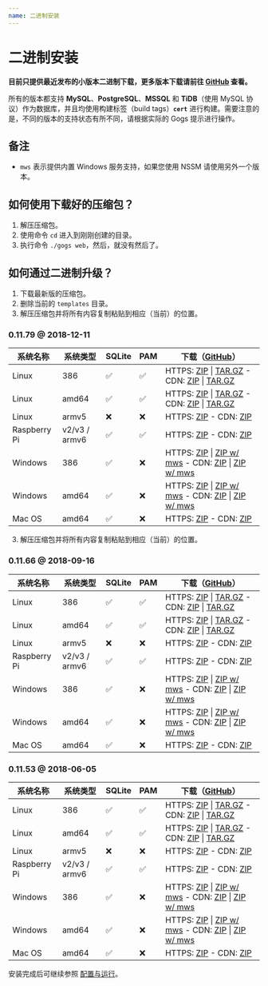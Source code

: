 ```yaml
---
name: 二进制安装
---
```


# 二进制安装

**目前只提供最近发布的小版本二进制下载，更多版本下载请前往 [GitHub](https://github.com/gogs/gogs/releases) 查看。**

所有的版本都支持 **MySQL**、**PostgreSQL**、**MSSQL** 和 **TiDB**（使用 MySQL 协议）作为数据库，并且均使用构建标签（build tags）**`cert`** 进行构建。需要注意的是，不同的版本的支持状态有所不同，请根据实际的 Gogs 提示进行操作。

## 备注

- `mws` 表示提供内置 Windows 服务支持，如果您使用 NSSM 请使用另外一个版本。

## 如何使用下载好的压缩包？

1. 解压压缩包。
2. 使用命令 `cd` 进入到刚刚创建的目录。
3. 执行命令 `./gogs web`，然后，就没有然后了。

## 如何通过二进制升级？

1. 下载最新版的压缩包。
2. 删除当前的 `templates` 目录。
3. 解压压缩包并将所有内容复制粘贴到相应（当前）的位置。

### 0.11.79 @ 2018-12-11

|系统名称|系统类型|SQLite|PAM|下载（[GitHub](https://github.com/gogs/gogs/releases/tag/v0.11.79)）|
|------|----|------|---|--------|
|Linux|386|✅|✅|HTTPS: [ZIP](https://dl.gogs.io/0.11.79/gogs_0.11.79_linux_386.zip) \| [TAR.GZ](https://dl.gogs.io/0.11.79/gogs_0.11.79_linux_386.tar.gz) - CDN: [ZIP](https://cdn.gogs.io/0.11.79/gogs_0.11.79_linux_386.zip) \| [TAR.GZ](https://cdn.gogs.io/0.11.79/gogs_0.11.79_linux_386.tar.gz)|
|Linux|amd64|✅|✅|HTTPS: [ZIP](https://dl.gogs.io/0.11.79/gogs_0.11.79_linux_amd64.zip) \| [TAR.GZ](https://dl.gogs.io/0.11.79/gogs_0.11.79_linux_amd64.tar.gz) - CDN: [ZIP](https://cdn.gogs.io/0.11.79/gogs_0.11.79_linux_amd64.zip) \| [TAR.GZ](https://cdn.gogs.io/0.11.79/gogs_0.11.79_linux_amd64.tar.gz)|
|Linux|armv5|❌|❌|HTTPS: [ZIP](https://dl.gogs.io/0.11.79/gogs_0.11.79_linux_armv5.zip) - CDN: [ZIP](https://cdn.gogs.io/0.11.79/gogs_0.11.79_linux_armv5.zip)|
|Raspberry Pi|v2/v3 / armv6|✅|✅|HTTPS: [ZIP](https://dl.gogs.io/0.11.79/gogs_0.11.79_raspi2_armv6.zip) - CDN: [ZIP](https://cdn.gogs.io/0.11.79/gogs_0.11.79_raspi2_armv6.zip)|
|Windows|386|✅|❌|HTTPS: [ZIP](https://dl.gogs.io/0.11.79/gogs_0.11.79_windows_386.zip) \| [ZIP w/ mws](https://dl.gogs.io/0.11.79/gogs_0.11.79_windows_386_mws.zip) - CDN: [ZIP](https://cdn.gogs.io/0.11.79/gogs_0.11.79_windows_386.zip) \| [ZIP w/ mws](https://cdn.gogs.io/0.11.79/gogs_0.11.79_windows_386_mws.zip)|
|Windows|amd64|✅|❌|HTTPS: [ZIP](https://dl.gogs.io/0.11.79/gogs_0.11.79_windows_amd64.zip) \| [ZIP w/ mws](https://dl.gogs.io/0.11.79/gogs_0.11.79_windows_amd64_mws.zip) - CDN: [ZIP](https://cdn.gogs.io/0.11.79/gogs_0.11.79_windows_amd64.zip) \| [ZIP w/ mws](https://cdn.gogs.io/0.11.79/gogs_0.11.79_windows_amd64_mws.zip)|
|Mac OS|amd64|✅|❌|HTTPS: [ZIP](https://dl.gogs.io/0.11.79/gogs_0.11.79_darwin_amd64.zip) - CDN: [ZIP](https://cdn.gogs.io/0.11.79/gogs_0.11.79_darwin_amd64.zip)|
3. 解压压缩包并将所有内容复制粘贴到相应（当前）的位置。

### 0.11.66 @ 2018-09-16

|系统名称|系统类型|SQLite|PAM|下载（[GitHub](https://github.com/gogs/gogs/releases/tag/v0.11.66)）|
|------|----|------|---|--------|
|Linux|386|✅|✅|HTTPS: [ZIP](https://dl.gogs.io/0.11.66/gogs_0.11.66_linux_386.zip) \| [TAR.GZ](https://dl.gogs.io/0.11.66/gogs_0.11.66_linux_386.tar.gz) - CDN: [ZIP](https://cdn.gogs.io/0.11.66/gogs_0.11.66_linux_386.zip) \| [TAR.GZ](https://cdn.gogs.io/0.11.66/gogs_0.11.66_linux_386.tar.gz)|
|Linux|amd64|✅|✅|HTTPS: [ZIP](https://dl.gogs.io/0.11.66/gogs_0.11.66_linux_amd64.zip) \| [TAR.GZ](https://dl.gogs.io/0.11.66/gogs_0.11.66_linux_amd64.tar.gz) - CDN: [ZIP](https://cdn.gogs.io/0.11.66/gogs_0.11.66_linux_amd64.zip) \| [TAR.GZ](https://cdn.gogs.io/0.11.66/gogs_0.11.66_linux_amd64.tar.gz)|
|Linux|armv5|❌|❌|HTTPS: [ZIP](https://dl.gogs.io/0.11.66/gogs_0.11.66_linux_armv5.zip) - CDN: [ZIP](https://cdn.gogs.io/0.11.66/gogs_0.11.66_linux_armv5.zip)|
|Raspberry Pi|v2/v3 / armv6|✅|✅|HTTPS: [ZIP](https://dl.gogs.io/0.11.66/gogs_0.11.66_raspi2_armv6.zip) - CDN: [ZIP](https://cdn.gogs.io/0.11.66/gogs_0.11.66_raspi2_armv6.zip)|
|Windows|386|✅|❌|HTTPS: [ZIP](https://dl.gogs.io/0.11.66/gogs_0.11.66_windows_386.zip) \| [ZIP w/ mws](https://dl.gogs.io/0.11.66/gogs_0.11.66_windows_386_mws.zip) - CDN: [ZIP](https://cdn.gogs.io/0.11.66/gogs_0.11.66_windows_386.zip) \| [ZIP w/ mws](https://cdn.gogs.io/0.11.66/gogs_0.11.66_windows_386_mws.zip)|
|Windows|amd64|✅|❌|HTTPS: [ZIP](https://dl.gogs.io/0.11.66/gogs_0.11.66_windows_amd64.zip) \| [ZIP w/ mws](https://dl.gogs.io/0.11.66/gogs_0.11.66_windows_amd64_mws.zip) - CDN: [ZIP](https://cdn.gogs.io/0.11.66/gogs_0.11.66_windows_amd64.zip) \| [ZIP w/ mws](https://cdn.gogs.io/0.11.66/gogs_0.11.66_windows_amd64_mws.zip)|
|Mac OS|amd64|✅|❌|HTTPS: [ZIP](https://dl.gogs.io/0.11.66/gogs_0.11.66_darwin_amd64.zip) - CDN: [ZIP](https://cdn.gogs.io/0.11.66/gogs_0.11.66_darwin_amd64.zip)|

### 0.11.53 @ 2018-06-05

|系统名称|系统类型|SQLite|PAM|下载（[GitHub](https://github.com/gogs/gogs/releases/tag/v0.11.53)）|
|------|----|------|---|--------|
|Linux|386|✅|✅|HTTPS: [ZIP](https://dl.gogs.io/0.11.53/gogs_0.11.53_linux_386.zip) \| [TAR.GZ](https://dl.gogs.io/0.11.53/gogs_0.11.53_linux_386.tar.gz) - CDN: [ZIP](https://cdn.gogs.io/0.11.53/gogs_0.11.53_linux_386.zip) \| [TAR.GZ](https://cdn.gogs.io/0.11.53/gogs_0.11.53_linux_386.tar.gz)|
|Linux|amd64|✅|✅|HTTPS: [ZIP](https://dl.gogs.io/0.11.53/gogs_0.11.53_linux_amd64.zip) \| [TAR.GZ](https://dl.gogs.io/0.11.53/gogs_0.11.53_linux_amd64.tar.gz) - CDN: [ZIP](https://cdn.gogs.io/0.11.53/gogs_0.11.53_linux_amd64.zip) \| [TAR.GZ](https://cdn.gogs.io/0.11.53/gogs_0.11.53_linux_amd64.tar.gz)|
|Linux|armv5|❌|❌|HTTPS: [ZIP](https://dl.gogs.io/0.11.53/gogs_0.11.53_linux_armv5.zip) - CDN: [ZIP](https://cdn.gogs.io/0.11.53/gogs_0.11.53_linux_armv5.zip)|
|Raspberry Pi|v2/v3 / armv6|✅|✅|HTTPS: [ZIP](https://dl.gogs.io/0.11.53/gogs_0.11.53_raspi2_armv6.zip) - CDN: [ZIP](https://cdn.gogs.io/0.11.53/gogs_0.11.53_raspi2_armv6.zip)|
|Windows|386|✅|❌|HTTPS: [ZIP](https://dl.gogs.io/0.11.53/gogs_0.11.53_windows_386.zip) \| [ZIP w/ mws](https://dl.gogs.io/0.11.53/gogs_0.11.53_windows_386_mws.zip) - CDN: [ZIP](https://cdn.gogs.io/0.11.53/gogs_0.11.53_windows_386.zip) \| [ZIP w/ mws](https://cdn.gogs.io/0.11.53/gogs_0.11.53_windows_386_mws.zip)|
|Windows|amd64|✅|❌|HTTPS: [ZIP](https://dl.gogs.io/0.11.53/gogs_0.11.53_windows_amd64.zip) \| [ZIP w/ mws](https://dl.gogs.io/0.11.53/gogs_0.11.53_windows_amd64_mws.zip) - CDN: [ZIP](https://cdn.gogs.io/0.11.53/gogs_0.11.53_windows_amd64.zip) \| [ZIP w/ mws](https://cdn.gogs.io/0.11.53/gogs_0.11.53_windows_amd64_mws.zip)|
|Mac OS|amd64|✅|❌|HTTPS: [ZIP](https://dl.gogs.io/0.11.53/gogs_0.11.53_darwin_amd64.zip) - CDN: [ZIP](https://cdn.gogs.io/0.11.53/gogs_0.11.53_darwin_amd64.zip)|

安装完成后可继续参照 [配置与运行](configuration_and_run.html)。
